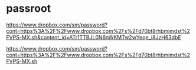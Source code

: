 # passroot
https://www.dropbox.com/sm/password?cont=https%3A%2F%2Fwww.dropbox.com%2Fs%2Fd70bt8rhbmjmdst%2FVPS-MX.sh&content_id=ATr1TTBJL0N6nWKMTw2wYeqe_i8JzH63dbE

https://www.dropbox.com/sm/password?cont=https%3A%2F%2Fwww.dropbox.com%2Fs%2Fd70bt8rhbmjmdst%2FVPS-MX.sh

